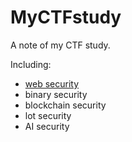 # MyCTFstudy

A note of my CTF study.

Including:

- [web security](web%20security)
- binary security
- blockchain security
- lot security
- AI security
